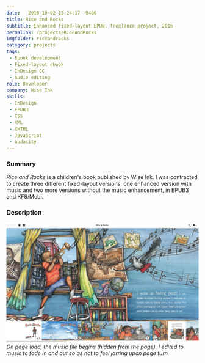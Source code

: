 ```yaml
---
date:   2016-10-02 13:24:17 -0400
title: Rice and Rocks
subtitle: Enhanced fixed-layout EPUB, freelance project, 2016
permalink: /projects/RiceAndRocks
imgfolder: riceandrocks
category: projects
tags: 
 - Ebook development
 - Fixed-layout ebook
 - InDesign CC
 - Audio editing
role: Developer
company: Wise Ink
skills: 
 - InDesign
 - EPUB3
 - CSS
 - XML
 - XHTML
 - JavaScript
 - Audacity
---
```


### Summary

*Rice and Rocks* is a children's book published by Wise Ink. I was contracted to create three different fixed-layout versions, one enhanced version with music and two more versions without the music enhancement, in EPUB3 and KF8/Mobi.

### Description


![Opening spread of Rice and Rocks](../../img/riceandrocks/1-spread-and-toc.jpg)
*On page load, the music file begins (hidden from the page). I edited to music to fade in and out so as not to feel jarring upon page turn*